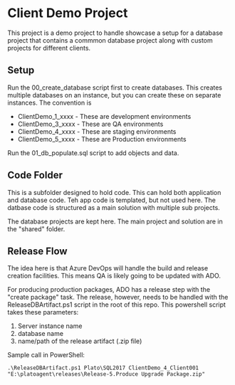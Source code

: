 # Client Demo Project
This project is a demo project to handle showcase a setup for a database project that contains a commmon database project along with custom projects for different clients.

## Setup
Run the 00_create_database script first to create databases. This creates multiple databases on an instance, but you can create these on separate instances. The convention is 
  * ClientDemo_1_xxxx  - These are development environments
  * ClientDemo_3_xxxx - These are QA environments
  * ClientDemo_4_xxxx - These are staging environments
  * ClientDemo_5_xxxx - These are Production environments

Run the 01_db_populate.sql script to add objects and data.

## Code Folder
This is a subfolder designed to hold code. This can hold both application and database code. Teh app code is templated, but not used here. The datbase code is structured as a main solution with multiple sub projects.

The database projects are kept here. The main project and solution are in the "shared" folder.

## Release Flow
The idea here is that Azure DevOps will handle the build and release creation facilities. This means QA is likely going to be updated with ADO.

For producing production packages, ADO has a release step with the "create package" task. The release, however, needs to be handled with the ReleaseDBArtifact.ps1 script in the root of this repo. This powershell script takes these parameters:
  1. Server instance name
  2. database name
  3. name/path of the release artifact (.zip file)

 Sample call in PowerShell:
 ```
 .\ReleaseDBArtifact.ps1 Plato\SQL2017 ClientDemo_4_Client001 "E:\platoagent\releases\Release-5.Produce Upgrade Package.zip"
```